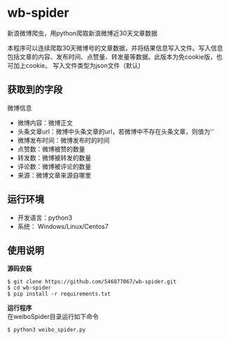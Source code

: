 # wb-spider

新浪微博爬虫，用python爬取新浪微博近30天文章数据

本程序可以连续爬取30天微博号的文章数据，并将结果信息写入文件。写入信息包括文章的内容、发布时间、点赞量、转发量等数据。此版本为免cookie版，也可加上cookie。
写入文件类型为json文件（默认)
<h2>获取到的字段</h2>
微博信息
<ul>
<li>微博内容：微博正文</li>
<li>头条文章url：微博中头条文章的url，若微博中不存在头条文章，则值为''</li>
<li>微博发布时间：微博发布时的时间</li>
<li>点赞数：微博被赞的数量</li>
<li>转发数：微博被转发的数量</li>
<li>评论数：微博被评论的数量</li>
<li>来源：微博文章来源自哪里</li>
</ul>
<h2>运行环境</h2>
<ul>
<li>开发语言：python3</li>
<li>系统： Windows/Linux/Centos7</li>
</ul>
<h2>使用说明</h2>
<b>源码安装</b></br>

	$ git clone https://github.com/546877067/wb-spider.git
	$ cd wb-spider
	$ pip install -r requirements.txt

<b>运行程序</b></br>
在weiboSpider目录运行如下命令</br>
	
	$ python3 weibo_spider.py
